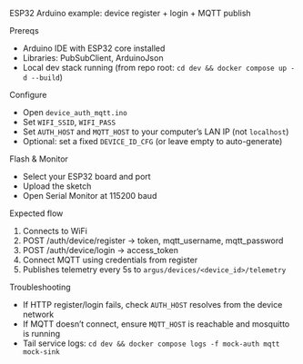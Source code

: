 ESP32 Arduino example: device register + login + MQTT publish

Prereqs
- Arduino IDE with ESP32 core installed
- Libraries: PubSubClient, ArduinoJson
- Local dev stack running (from repo root: `cd dev && docker compose up -d --build`)

Configure
- Open `device_auth_mqtt.ino`
- Set `WIFI_SSID`, `WIFI_PASS`
- Set `AUTH_HOST` and `MQTT_HOST` to your computer’s LAN IP (not `localhost`)
- Optional: set a fixed `DEVICE_ID_CFG` (or leave empty to auto-generate)

Flash & Monitor
- Select your ESP32 board and port
- Upload the sketch
- Open Serial Monitor at 115200 baud

Expected flow
1) Connects to WiFi
2) POST /auth/device/register → token, mqtt_username, mqtt_password
3) POST /auth/device/login → access_token
4) Connect MQTT using credentials from register
5) Publishes telemetry every 5s to `argus/devices/<device_id>/telemetry`

Troubleshooting
- If HTTP register/login fails, check `AUTH_HOST` resolves from the device network
- If MQTT doesn’t connect, ensure `MQTT_HOST` is reachable and mosquitto is running
- Tail service logs: `cd dev && docker compose logs -f mock-auth mqtt mock-sink`

